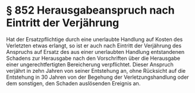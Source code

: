# § 852 Herausgabeanspruch nach Eintritt der Verjährung
Hat der Ersatzpflichtige durch eine unerlaubte Handlung auf Kosten des Verletzten etwas erlangt, so ist er auch nach Eintritt der Verjährung des Anspruchs auf Ersatz des aus einer unerlaubten Handlung entstandenen Schadens zur Herausgabe nach den Vorschriften über die Herausgabe einer ungerechtfertigten Bereicherung verpflichtet. Dieser Anspruch verjährt in zehn Jahren von seiner Entstehung an, ohne Rücksicht auf die Entstehung in 30 Jahren von der Begehung der Verletzungshandlung oder dem sonstigen, den Schaden auslösenden Ereignis an.